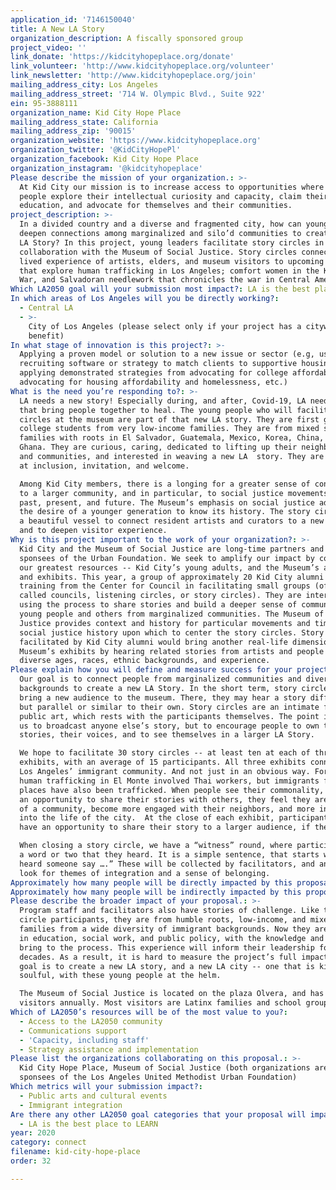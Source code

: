 ```yaml
---
application_id: '7146150040'
title: A New LA Story
organization_description: A fiscally sponsored group
project_video: ''
link_donate: 'https://kidcityhopeplace.org/donate'
link_volunteer: 'http://www.kidcityhopeplace.org/volunteer'
link_newsletter: 'http://www.kidcityhopeplace.org/join'
mailing_address_city: Los Angeles
mailing_address_street: '714 W. Olympic Blvd., Suite 922'
ein: 95-3888111
organization_name: Kid City Hope Place
mailing_address_state: California
mailing_address_zip: '90015'
organization_website: 'https://www.kidcityhopeplace.org'
organization_twitter: '@KidCityHopePl'
organization_facebook: Kid City Hope Place
organization_instagram: '@kidcityhopeplace'
Please describe the mission of your organization.: >-
  At Kid City our mission is to increase access to opportunities where young
  people explore their intellectual curiosity and capacity, claim their
  education, and advocate for themselves and their communities.
project_description: >-
  In a divided country and a diverse and fragmented city, how can young adults
  deepen connections among marginalized and silo’d communities to create a new
  LA Story? In this project, young leaders facilitate story circles in
  collaboration with the Museum of Social Justice. Story circles connect the
  lived experience of artists, elders, and museum visitors to upcoming exhibits
  that explore human trafficking in Los Angeles; comfort women in the Korean
  War, and Salvadoran needlework that chronicles the war in Central America. 
Which LA2050 goal will your submission most impact?: LA is the best place to CONNECT
In which areas of Los Angeles will you be directly working?:
  - Central LA
  - >-
    City of Los Angeles (please select only if your project has a citywide
    benefit)
In what stage of innovation is this project?: >-
  Applying a proven model or solution to a new issue or sector (e.g, using a job
  recruiting software or strategy to match clients to supportive housing sites,
  applying demonstrated strategies from advocating for college affordability to
  advocating for housing affordability and homelessness, etc.)
What is the need you’re responding to?: >-
  LA needs a new story! Especially during, and after, Covid-19, LA needs stories
  that bring people together to heal. The young people who will facilitate story
  circles at the museum are part of that new LA story. They are first generation
  college students from very low-income families. They are from mixed status
  families with roots in El Salvador, Guatemala, Mexico, Korea, China, and
  Ghana. They are curious, caring, dedicated to lifting up their neighborhoods
  and communities, and interested in weaving a new LA  story. They are experts
  at inclusion, invitation, and welcome. 

  Among Kid City members, there is a longing for a greater sense of connection
  to a larger community, and in particular, to social justice movements of the
  past, present, and future. The Museum’s emphasis on social justice addresses
  the desire of a younger generation to know its history. The story circles are
  a beautiful vessel to connect resident artists and curators to a new audience,
  and to deepen visitor experience.
Why is this project important to the work of your organization?: >-
  Kid City and the Museum of Social Justice are long-time partners and fiscal
  sponsees of the Urban Foundation. We seek to amplify our impact by combining
  our greatest resources -- Kid City’s young adults, and the Museum’s artists
  and exhibits. This year, a group of approximately 20 Kid City alumni received
  training from the Center for Council in facilitating small groups (often
  called councils, listening circles, or story circles). They are interested in
  using the process to share stories and build a deeper sense of community among
  young people and others from marginalized communities. The Museum of Social
  Justice provides context and history for particular movements and times in
  social justice history upon which to center the story circles. Story circles
  facilitated by Kid City alumni would bring another real-life dimension to the
  Museum’s exhibits by hearing related stories from artists and people of
  diverse ages, races, ethnic backgrounds, and experience.
Please explain how you will define and measure success for your project.: >
  Our goal is to connect people from marginalized communities and diverse
  backgrounds to create a new LA Story. In the short term, story circles will
  bring a new audience to the museum. There, they may hear a story different,
  but parallel or similar to their own. Story circles are an intimate form of
  public art, which rests with the participants themselves. The point is not for
  us to broadcast anyone else’s story, but to encourage people to own their
  stories, their voices, and to see themselves in a larger LA Story.

  We hope to facilitate 30 story circles -- at least ten at each of three
  exhibits, with an average of 15 participants. All three exhibits connect to
  Los Angeles’ immigrant community. And not just in an obvious way. For example,
  human trafficking in El Monte involved Thai workers, but immigrants from many
  places have also been trafficked. When people see their commonality, and have
  an opportunity to share their stories with others, they feel they are a part
  of a community, become more engaged with their neighbors, and more integrated
  into the life of the city.  At the close of each exhibit, participants will
  have an opportunity to share their story to a larger audience, if they wish.

  When closing a story circle, we have a “witness” round, where participants say
  a word or two that they heard. It is a simple sentence, that starts with “I
  heard someone say ….” These will be collected by facilitators, and analyzed to
  look for themes of integration and a sense of belonging.
Approximately how many people will be directly impacted by this proposal?: '450'
Approximately how many people will be indirectly impacted by this proposal?: '5000'
Please describe the broader impact of your proposal.: >-
  Program staff and facilitators also have stories of challenge. Like the story
  circle participants, they are from humble roots, low-income, and mixed status
  families from a wide diversity of immigrant backgrounds. Now they are leaders
  in education, social work, and public policy, with the knowledge and heart to
  bring to the process. This experience will inform their leadership for
  decades. As a result, it is hard to measure the project’s full impact, but the
  goal is to create a new LA story, and a new LA city -- one that is kind and
  soulful, with these young people at the helm. 

  The Museum of Social Justice is located on the plaza Olvera, and has 40-50K
  visitors annually. Most visitors are Latinx families and school groups. 
Which of LA2050’s resources will be of the most value to you?:
  - Access to the LA2050 community
  - Communications support
  - 'Capacity, including staff'
  - Strategy assistance and implementation
Please list the organizations collaborating on this proposal.: >-
  Kid City Hope Place, Museum of Social Justice (both organizations are fiscal
  sponsees of the Los Angeles United Methodist Urban Foundation)
Which metrics will your submission impact?:
  - Public arts and cultural events
  - Immigrant integration
Are there any other LA2050 goal categories that your proposal will impact?:
  - LA is the best place to LEARN
year: 2020
category: connect
filename: kid-city-hope-place
order: 32

---
```

